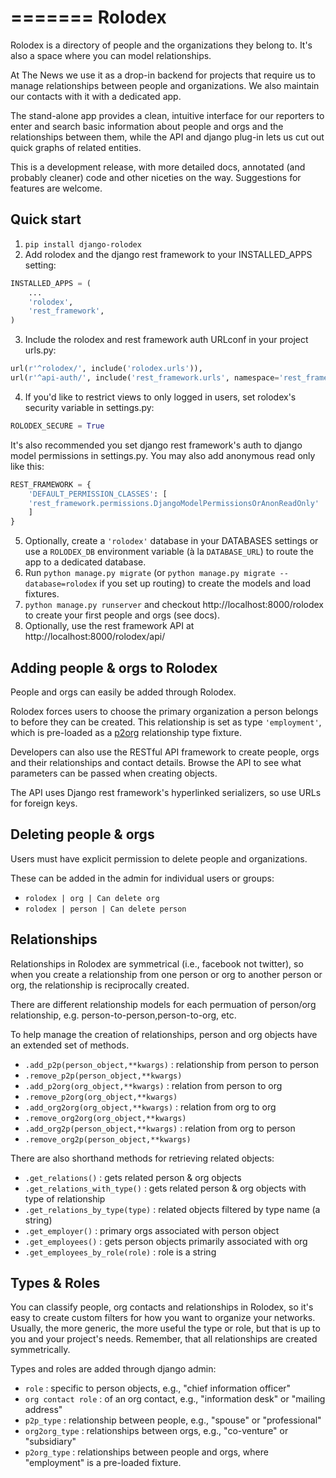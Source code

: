 =======
Rolodex
=======

Rolodex is a directory of people and the organizations they belong to. It's also a space where you can model relationships.

At The News we use it as a drop-in backend for projects that require us to manage relationships between people and organizations. We also maintain our contacts with it with a dedicated app.

The stand-alone app provides a clean, intuitive interface for our reporters to enter and search basic information about people and orgs and the relationships between them, while the API and django plug-in lets us cut out quick graphs of related entities.

This is a development release, with more detailed docs, annotated (and probably cleaner) code and other niceties on the way. Suggestions for features are welcome.

Quick start
-----------
1. `pip install django-rolodex`
2. Add rolodex and the django rest framework to your INSTALLED_APPS setting:
```python
INSTALLED_APPS = (
    ...
    'rolodex',
    'rest_framework',
)
```
3. Include the rolodex and rest framework auth URLconf in your project urls.py:
```python
url(r'^rolodex/', include('rolodex.urls')),
url(r'^api-auth/', include('rest_framework.urls', namespace='rest_framework')),
```
4. If you'd like to restrict views to only logged in users, set rolodex's security variable in settings.py:
```python
ROLODEX_SECURE = True 
```
It's also recommended you set django rest framework's auth to django model permissions in settings.py. You may also add anonymous read only like this:
```python
REST_FRAMEWORK = {
    'DEFAULT_PERMISSION_CLASSES': [
	'rest_framework.permissions.DjangoModelPermissionsOrAnonReadOnly'
    ]
}
```
5. Optionally, create a `'rolodex'` database in your DATABASES settings or use a `ROLODEX_DB` environment variable (à la  `DATABASE_URL`) to route the app to a dedicated database.
6. Run `python manage.py migrate` (or `python manage.py migrate --database=rolodex` if you set up routing) to create the models and load fixtures.
7. `python manage.py runserver` and checkout http://localhost:8000/rolodex to create your first people and orgs (see docs). 
8. Optionally, use the rest framework API at http://localhost:8000/rolodex/api/


Adding people & orgs to Rolodex
--------------------------------
People and orgs can easily be added through Rolodex. 

Rolodex forces users to choose the primary organization a person belongs to before they can be created. This relationship is set as type `'employment'`, which is pre-loaded as a [p2org](#types_and_roles) relationship type fixture.

Developers can also use the RESTful API framework to create people, orgs and their relationships and contact details. Browse the API to see what parameters can be passed when creating objects.

The API uses Django rest framework's hyperlinked serializers, so use URLs for foreign keys.


Deleting people & orgs
----------------------
Users must have explicit permission to delete people and organizations.

These can be added in the admin for individual users or groups:
- `rolodex | org | Can delete org`
- `rolodex | person | Can delete person`


Relationships
-------------
Relationships in Rolodex are symmetrical (i.e., facebook not twitter), so when you create a relationship from one person or org to another person or org, the relationship is reciprocally created. 

There are different relationship models for each permuation of person/org relationship, e.g. person-to-person,person-to-org, etc.

To help manage the creation of relationships, person and org objects have an extended set of methods.

- `.add_p2p(person_object,**kwargs)` : relationship from person to person
- `.remove_p2p(person_object,**kwargs)`
- `.add_p2org(org_object,**kwargs)` : relation from person to org
- `.remove_p2org(org_object,**kwargs)`
- `.add_org2org(org_object,**kwargs)` : relation from org to org
- `.remove_org2org(org_object,**kwargs)`
- `.add_org2p(person_object,**kwargs)` : relation from org to person
- `.remove_org2p(person_object,**kwargs)`

There are also shorthand methods for retrieving related objects:

- `.get_relations()` : gets related person & org objects
- `.get_relations_with_type()` : gets related person & org objects with type of relationship
- `.get_relations_by_type(type)` : related objects filtered by type name (a string)
- `.get_employer()` : primary orgs associated with person object
- `.get_employees()` : gets person objects primarily associated with org
- `.get_employees_by_role(role)` : role is a string


<a name="types_and_roles"></a>Types & Roles
-------------
You can classify people, org contacts and relationships in Rolodex, so it's easy to create custom filters for how you want to organize your networks. Usually, the more generic, the more useful the type or role, but that is up to you and your project's needs. Remember, that all relationships are created symmetrically.

Types and roles are added through django admin:
- `role` : specific to person objects, e.g., "chief information officer"
- `org contact role` : of an org contact, e.g., "information desk" or "mailing address"
- `p2p_type` : relationship between people, e.g., "spouse" or "professional"
- `org2org_type` : relationships between orgs, e.g., "co-venture" or "subsidiary"
- `p2org_type` : relationships between people and orgs, where "employment" is a pre-loaded fixture.